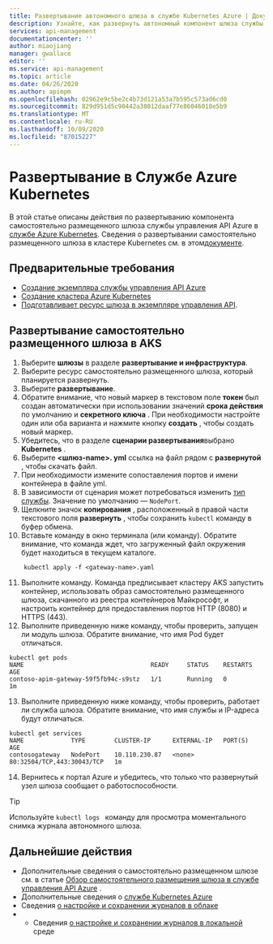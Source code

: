 ```yaml
---
title: Развертывание автономного шлюза в службе Kubernetes Azure | Документация Майкрософт
description: Узнайте, как развернуть автономный компонент шлюза службы управления Azure API в службе Kubernetes Azure.
services: api-management
documentationcenter: ''
author: miaojiang
manager: gwallace
editor: ''
ms.service: api-management
ms.topic: article
ms.date: 04/26/2020
ms.author: apimpm
ms.openlocfilehash: 02962e9c5be2c4b73d121a53a7b595c573ad6cd0
ms.sourcegitcommit: 829d951d5c90442a38012daaf77e86046018e5b9
ms.translationtype: MT
ms.contentlocale: ru-RU
ms.lasthandoff: 10/09/2020
ms.locfileid: "87015227"
---
```

# <a name="deploy-to-azure-kubernetes-service"></a>Развертывание в Службе Azure Kubernetes

В этой статье описаны действия по развертыванию компонента самостоятельно размещенного шлюза службы управления API Azure в [службе Azure Kubernetes](https://azure.microsoft.com/services/kubernetes-service/). Сведения о развертывании самостоятельно размещенного шлюза в кластере Kubernetes см. в этом[документе](how-to-deploy-self-hosted-gateway-kubernetes.md).

## <a name="prerequisites"></a>Предварительные требования

- [Создание экземпляра службы управления API Azure](get-started-create-service-instance.md)
- [Создание кластера Azure Kubernetes](../aks/kubernetes-walkthrough-portal.md)
- [Подготавливает ресурс шлюза в экземпляре управления API](api-management-howto-provision-self-hosted-gateway.md).

## <a name="deploy-the-self-hosted-gateway-to-aks"></a>Развертывание самостоятельно размещенного шлюза в AKS

1. Выберите **шлюзы** в разделе **развертывание и инфраструктура**.
2. Выберите ресурс самостоятельно размещенного шлюза, который планируется развернуть.
3. Выберите **развертывание**.
4. Обратите внимание, что новый маркер в текстовом поле **токен** был создан автоматически при использовании значений **срока действия** по умолчанию и **секретного ключа** . При необходимости настройте один или оба варианта и нажмите кнопку **создать** , чтобы создать новый маркер.
5. Убедитесь, что в разделе **сценарии развертывания**выбрано **Kubernetes** .
6. Выберите **<шлюз-name>. yml** ссылка на файл рядом с **развернутой** , чтобы скачать файл.
7. При необходимости измените сопоставления портов и имени контейнера в файле yml.
8. В зависимости от сценария может потребоваться изменить [тип службы](../aks/concepts-network.md#services). Значение по умолчанию — `NodePort`.
9. Щелкните значок **копирования** , расположенный в правой части текстового поля **развернуть** , чтобы сохранить `kubectl` команду в буфер обмена.
10. Вставьте команду в окно терминала (или команду). Обратите внимание, что команда ждет, что загруженный файл окружения будет находиться в текущем каталоге.
```console
    kubectl apply -f <gateway-name>.yaml
```
11. Выполните команду. Команда предписывает кластеру AKS запустить контейнер, использовать образ самостоятельно размещенного шлюза, скачанного из реестра контейнеров Майкрософт, и настроить контейнер для предоставления портов HTTP (8080) и HTTPS (443).
12. Выполните приведенную ниже команду, чтобы проверить, запущен ли модуль шлюза. Обратите внимание, что имя Pod будет отличаться.
```console
kubectl get pods
NAME                                   READY     STATUS    RESTARTS   AGE
contoso-apim-gateway-59f5fb94c-s9stz   1/1       Running   0          1m
```
13. Выполните приведенную ниже команду, чтобы проверить, работает ли служба шлюза. Обратите внимание, что имя службы и IP-адреса будут отличаться.
```console
kubectl get services
NAME             TYPE        CLUSTER-IP      EXTERNAL-IP   PORT(S)                      AGE
contosogateway   NodePort    10.110.230.87   <none>        80:32504/TCP,443:30043/TCP   1m
```
14. Вернитесь к портал Azure и убедитесь, что только что развернутый узел шлюза сообщает о работоспособности.

> [!TIP]
> Используйте <code>kubectl logs <gateway-pod-name></code> команду для просмотра моментального снимка журнала автономного шлюза.

## <a name="next-steps"></a>Дальнейшие действия

* Дополнительные сведения о самостоятельно размещенном шлюзе см. в статье [Обзор самостоятельного размещения шлюза в службе управления API Azure](self-hosted-gateway-overview.md) .
* Дополнительные сведения о [службе Kubernetes Azure](../aks/intro-kubernetes.md)
* Сведения [о настройке и сохранении журналов в облаке](how-to-configure-cloud-metrics-logs.md)
* * Сведения [о настройке и сохранении журналов в локальной](how-to-configure-local-metrics-logs.md) среде
